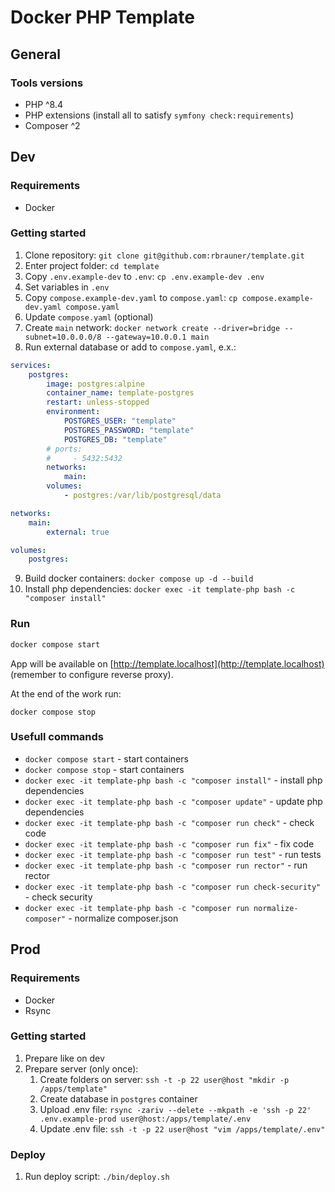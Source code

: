 # Docker PHP Template

## General

### Tools versions

- PHP ^8.4
- PHP extensions (install all to satisfy `symfony check:requirements`)
- Composer ^2

## Dev

### Requirements

- Docker

### Getting started

1. Clone repository: `git clone git@github.com:rbrauner/template.git`
2. Enter project folder: `cd template`
3. Copy `.env.example-dev` to `.env`: `cp .env.example-dev .env`
4. Set variables in `.env`
5. Copy `compose.example-dev.yaml` to `compose.yaml`: `cp compose.example-dev.yaml compose.yaml`
6. Update `compose.yaml` (optional)
7. Create `main` network: `docker network create --driver=bridge --subnet=10.0.0.0/8 --gateway=10.0.0.1 main`
8. Run external database or add to `compose.yaml`, e.x.:

```yaml
services:
    postgres:
        image: postgres:alpine
        container_name: template-postgres
        restart: unless-stopped
        environment:
            POSTGRES_USER: "template"
            POSTGRES_PASSWORD: "template"
            POSTGRES_DB: "template"
        # ports:
        #     - 5432:5432
        networks:
            main:
        volumes:
            - postgres:/var/lib/postgresql/data

networks:
    main:
        external: true

volumes:
    postgres:
```

9. Build docker containers: `docker compose up -d --build`
10. Install php dependencies: `docker exec -it template-php bash -c "composer install"`

### Run

```bash
docker compose start
```

App will be available on [http://template.localhost](http://template.localhost) (remember to configure reverse proxy).

At the end of the work run:

```shell
docker compose stop
```

### Usefull commands

- `docker compose start` - start containers
- `docker compose stop` - start containers
- `docker exec -it template-php bash -c "composer install"` - install php dependencies
- `docker exec -it template-php bash -c "composer update"` - update php dependencies
- `docker exec -it template-php bash -c "composer run check"` - check code
- `docker exec -it template-php bash -c "composer run fix"` - fix code
- `docker exec -it template-php bash -c "composer run test"` - run tests
- `docker exec -it template-php bash -c "composer run rector"` - run rector
- `docker exec -it template-php bash -c "composer run check-security"` - check security
- `docker exec -it template-php bash -c "composer run normalize-composer"` - normalize composer.json

## Prod

### Requirements

- Docker
- Rsync

### Getting started

1. Prepare like on dev
2. Prepare server (only once):
   1. Create folders on server: `ssh -t -p 22 user@host "mkdir -p /apps/template"`
   2. Create database in `postgres` container
   3. Upload .env file: `rsync -zariv --delete --mkpath -e 'ssh -p 22' .env.example-prod user@host:/apps/template/.env`
   4. Update .env file: `ssh -t -p 22 user@host "vim /apps/template/.env"`

### Deploy

1. Run deploy script: `./bin/deploy.sh`
